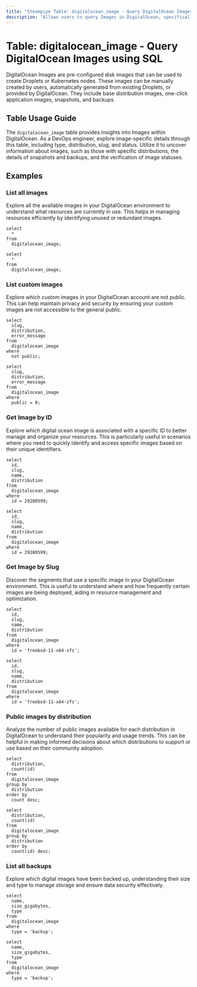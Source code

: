 ```yaml
---
title: "Steampipe Table: digitalocean_image - Query DigitalOcean Images using SQL"
description: "Allows users to query Images in DigitalOcean, specifically the details of the images such as ID, name, type, distribution, slug, and status."
---
```


# Table: digitalocean_image - Query DigitalOcean Images using SQL

DigitalOcean Images are pre-configured disk images that can be used to create Droplets or Kubernetes nodes. These images can be manually created by users, automatically generated from existing Droplets, or provided by DigitalOcean. They include base distribution images, one-click application images, snapshots, and backups.

## Table Usage Guide

The `digitalocean_image` table provides insights into Images within DigitalOcean. As a DevOps engineer, explore image-specific details through this table, including type, distribution, slug, and status. Utilize it to uncover information about images, such as those with specific distributions, the details of snapshots and backups, and the verification of image statuses.

## Examples

### List all images
Explore all the available images in your DigitalOcean environment to understand what resources are currently in use. This helps in managing resources efficiently by identifying unused or redundant images.

```sql+postgres
select
  *
from
  digitalocean_image;
```

```sql+sqlite
select
  *
from
  digitalocean_image;
```

### List custom images
Explore which custom images in your DigitalOcean account are not public. This can help maintain privacy and security by ensuring your custom images are not accessible to the general public.

```sql+postgres
select
  slug,
  distribution,
  error_message
from
  digitalocean_image
where
  not public;
```

```sql+sqlite
select
  slug,
  distribution,
  error_message
from
  digitalocean_image
where
  public = 0;
```

### Get Image by ID
Explore which digital ocean image is associated with a specific ID to better manage and organize your resources. This is particularly useful in scenarios where you need to quickly identify and access specific images based on their unique identifiers.

```sql+postgres
select
  id,
  slug,
  name,
  distribution
from
  digitalocean_image
where
  id = 29280599;
```

```sql+sqlite
select
  id,
  slug,
  name,
  distribution
from
  digitalocean_image
where
  id = 29280599;
```

### Get Image by Slug
Discover the segments that use a specific image in your DigitalOcean environment. This is useful to understand where and how frequently certain images are being deployed, aiding in resource management and optimization.

```sql+postgres
select
  id,
  slug,
  name,
  distribution
from
  digitalocean_image
where
  id = 'freebsd-11-x64-zfs';
```

```sql+sqlite
select
  id,
  slug,
  name,
  distribution
from
  digitalocean_image
where
  id = 'freebsd-11-x64-zfs';
```

### Public images by distribution
Analyze the number of public images available for each distribution in DigitalOcean to understand their popularity and usage trends. This can be helpful in making informed decisions about which distributions to support or use based on their community adoption.

```sql+postgres
select
  distribution,
  count(id)
from
  digitalocean_image
group by
  distribution
order by
  count desc;
```

```sql+sqlite
select
  distribution,
  count(id)
from
  digitalocean_image
group by
  distribution
order by
  count(id) desc;
```

### List all backups
Explore which digital images have been backed up, understanding their size and type to manage storage and ensure data security effectively.

```sql+postgres
select
  name,
  size_gigabytes,
  type
from
  digitalocean_image
where
  type = 'backup';
```

```sql+sqlite
select
  name,
  size_gigabytes,
  type
from
  digitalocean_image
where
  type = 'backup';
```
